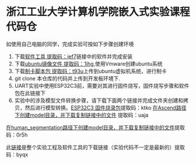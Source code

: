 
# 浙江工业大学计算机学院嵌入式实验课程代码仓

如使用自己电脑的同学，完成实验可按如下步骤创建环境

1. 下载[软件工具 提取码：ief7](https://pan.baidu.com/s/1g2mzsRLWQQqHkE7AtDrvxQ)链接中的软件并完成安装
2. 下载[ubuntu镜像文件 提取码：1ihg](https://pan.baidu.com/s/12DJSe3D3q5WOnWw-PapQHA),使用Vmware创建ubuntu系统
3. 下载[制卡脚本包 提取码：t93u]((https://pan.baidu.com/s/1tcbG-bhtHZ82TKMsFNjkJQ))上传到ubuntu虚拟机系统，进行制卡
4. git clone 本仓库的代码并上传到开发板环境下.
5. UART实验中使用ESP32C3前，需要对其进行固件烧写，固件烧写步骤和软件包在此链接下
6. 实验中的涉及模型文件转换步骤，请下载下面两个链接并完成文件夹创建和拷贝，然后进行模型转换。[ESP32C3 固件烧录包](https://pan.baidu.com/s/1MCGT-7nqMSKgsvG2ish1ww)提取码：ktko
[在Ascend路径下创建model目录，并下载复制链接中的文件](https://pan.baidu.com/s/1JEF4IRlsSBlO6iS0Nm4vow) 提取码：uaja

[在human_segmentation路径下创建model目录，并下载复制链接中的文件](https://pan.baidu.com/s/1VIr4VUSY-rVbWkKTu9pncw)提取码：0r5h

此[链接](https://pan.baidu.com/s/106wKvTo7EkgAhgziSybJSg)是整个实验工程及软件工具的下载链接（实验代码不一定是最新的）提取码：byqx
